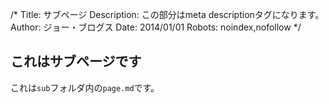/*
Title: サブページ
Description: この部分はmeta descriptionタグになります。
Author: ジョー・ブログス
Date: 2014/01/01
Robots: noindex,nofollow
*/

## これはサブページです

これは`sub`フォルダ内の`page.md`です。
